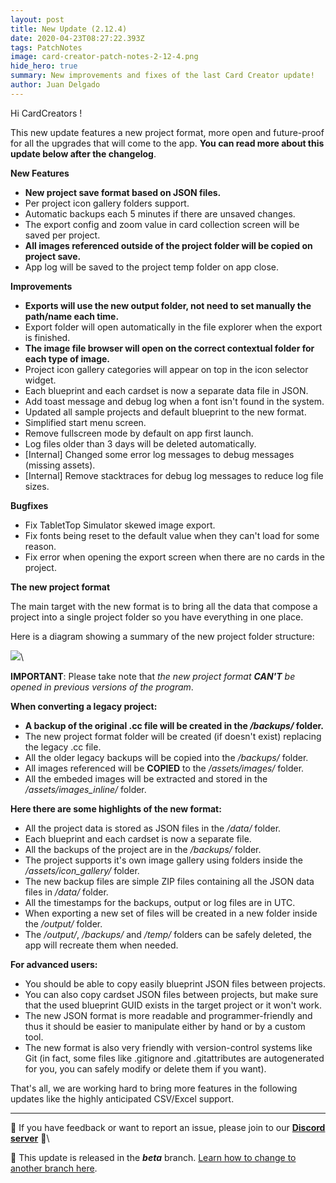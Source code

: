 ```yaml
---
layout: post
title: New Update (2.12.4)
date: 2020-04-23T08:27:22.393Z
tags: PatchNotes
image: card-creator-patch-notes-2-12-4.png
hide_hero: true
summary: New improvements and fixes of the last Card Creator update!
author: Juan Delgado
---
```

<!--StartFragment-->

Hi CardCreators !

This new update features a new project format, more open and future-proof for all the upgrades that will come to the app. **You can read more about this update below after the changelog**.

**New Features**

* **New project save format based on JSON files.**
* Per project icon gallery folders support.
* Automatic backups each 5 minutes if there are unsaved changes.
* The export config and zoom value in card collection screen will be saved per project.
* **All images referenced outside of the project folder will be copied on project save.**
* App log will be saved to the project temp folder on app close.



**Improvements**

* **Exports will use the new output folder, not need to set manually the path/name each time.**
* Export folder will open automatically in the file explorer when the export is finished.
* **The image file browser will open on the correct contextual folder for each type of image.**
* Project icon gallery categories will appear on top in the icon selector widget.
* Each blueprint and each cardset is now a separate data file in JSON.
* Add toast message and debug log when a font isn't found in the system.
* Updated all sample projects and default blueprint to the new format.
* Simplified start menu screen.
* Remove fullscreen mode by default on app first launch.
* Log files older than 3 days will be deleted automatically.
* \[Internal] Changed some error log messages to debug messages (missing assets).
* \[Internal] Remove stacktraces for debug log messages to reduce log file sizes.



**Bugfixes**

* Fix TabletTop Simulator skewed image export.
* Fix fonts being reset to the default value when they can't load for some reason.
* Fix error when opening the export screen when there are no cards in the project.



**The new project format**


The main target with the new format is to bring all the data that compose a project into a single project folder so you have everything in one place.

Here is a diagram showing a summary of the new project folder structure:

![](https://cdn.cloudflare.steamstatic.com/steamcommunity/public/images/clans/28448748/e236e74acbfe6fcafdcf80e92fe6a8ad05932bec.png)\

**IMPORTANT**: Please take note that *the new project format **CAN'T** be opened in previous versions of the program*.

**When converting a legacy project:**

* **A backup of the original .cc file will be created in the */backups/* folder.**
* The new project format folder will be created (if doesn't exist) replacing the legacy .cc file.
* All the older legacy backups will be copied into the */backups/* folder.
* All images referenced will be **COPIED** to the */assets/images/* folder.
* All the embeded images will be extracted and stored in the */assets/images_inline/* folder.



**Here there are some highlights of the new format:**

* All the project data is stored as JSON files in the */data/* folder.
* Each blueprint and each cardset is now a separate file.
* All the backups of the project are in the */backups/* folder.
* The project supports it's own image gallery using folders inside the */assets/icon_gallery/* folder.
* The new backup files are simple ZIP files containing all the JSON data files in */data/* folder.
* All the timestamps for the backups, output or log files are in UTC.
* When exporting a new set of files will be created in a new folder inside the */output/* folder.
* The */output/*, */backups/* and */temp/* folders can be safely deleted, the app will recreate them when needed.



**For advanced users:**

* You should be able to copy easily blueprint JSON files between projects.
* You can also copy cardset JSON files between projects, but make sure that the used blueprint GUID exists in the target project or it won't work.
* The new JSON format is more readable and programmer-friendly and thus it should be easier to manipulate either by hand or by a custom tool.
* The new format is also very friendly with version-control systems like Git (in fact, some files like .gitignore and .gitattributes are autogenerated for you, you can safely modify or delete them if you want).


That's all, we are working hard to bring more features in the following updates like the highly anticipated CSV/Excel support.

---

📌 If you have feedback or want to report an issue, please join to our **[Discord server](http://discord.gg/pixelatto)** 💬\

📌 This update is released in the ***beta*** branch. [Learn how to change to another branch here](/blog/beta-and-legacy-versions).